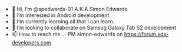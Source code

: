 - 👋 Hi, I’m @spedwards-01  A.K.A Simon Edwards
- 👀 I’m interested in Android development
- 🌱 I’m currently learning all that I can learn.
- 💞️ I’m looking to collaborate on Samsug Galaxy Tab S2 development
- 📫 How to reach me ... PM simon-edwards on https://forum.xda-developers.com

<!---
spedwards-01/spedwards-01 is a ✨ special ✨ repository because its `README.md` (this file) appears on your GitHub profile.
You can click the Preview link to take a look at your changes.
--->
